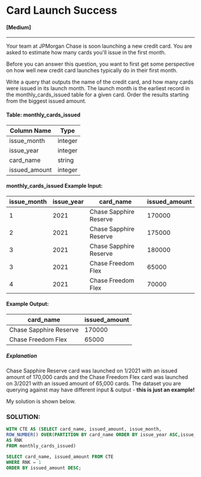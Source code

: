 # Card Launch Success
#### [Medium]
  ---
Your team at JPMorgan Chase is soon launching a new credit card. You are asked to estimate how many cards you'll issue in the first month.

Before you can answer this question, you want to first get some perspective on how well new credit card launches typically do in their first month.

Write a query that outputs the name of the credit card, and how many cards were issued in its launch month. The launch month is the earliest record in the monthly_cards_issued table for a given card. Order the results starting from the biggest issued amount.

#### Table: monthly_cards_issued 
|Column Name |Type|
|---|---|
|issue_month|	integer|
|issue_year|	integer|
|card_name|	string|
|issued_amount|	integer|



#### monthly_cards_issued Example Input:
|issue_month|	issue_year|	card_name|	issued_amount|
|----|----|-----|----|
|1|	2021|	Chase Sapphire Reserve|	170000|
|2|	2021|	Chase Sapphire Reserve|	175000|
|3|	2021|	Chase Sapphire Reserve|	180000|
|3|	2021|	Chase Freedom Flex|	65000|
|4|	2021|	Chase Freedom Flex|	70000|


#### Example Output:
|card_name|	issued_amount|
|-----|----|
|Chase Sapphire Reserve|	170000|
|Chase Freedom Flex	|65000|


##### Explanation
Chase Sapphire Reserve card was launched on 1/2021 with an issued amount of 170,000 cards and the Chase Freedom Flex card was launched on 3/2021 with an issued amount of 65,000 cards.
The dataset you are querying against may have different input & output - **this is just an example!**

My solution is shown below.
### SOLUTION: 
```sql
WITH CTE AS (SELECT card_name, issued_amount, issue_month,
ROW_NUMBER() OVER(PARTITION BY card_name ORDER BY issue_year ASC,issue_month ASC)
AS RNK
FROM monthly_cards_issued)

SELECT card_name, issued_amount FROM CTE  
WHERE RNK = 1
ORDER BY issued_amount DESC;
```

